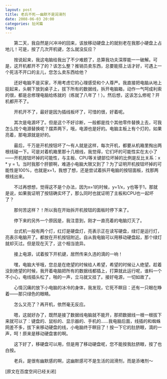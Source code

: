 ```yaml
---
layout: post
title: 老兵不死——幽默不是润滑剂
date: 2008-06-03 20:00
categories: 扯闲篇
tags: 
---
```



　　第二天，我自然是兴冲冲的回来，该放移动硬盘上的就别老在我那小硬盘上占地儿！可是，按了几次开机键，怎么就没反应？

　　按说起来，我这电脑给我出了不少难题了，总算我功夫深厚能一一破解。可是，这开机都开不了的？该怎么整？推销员卖东西，总要能搭上话才好，可遇上一个死活不开口的主儿，您怎么卖东西给他？

<!-- more -->



　　还好电脑不是买家，不用考虑它的心理感受和个人尊严。我直接把电脑从地上捉起来，头朝下放到桌子上，拔下所有的数据线，拆开电脑箱，动作一气呵成利索的很，都是总修理电脑给练就的（练就了八年了！）。然后想，这该怎么修呢？开机都开不了。

　　开机开不了，最好是因为插线板坏了，可惜的很，好着呢。

　　其次是电源坏了。但是这个不好诊断，一般都是找个其他零件替换上去，可我怎么找个电源替换呢？摆弄两下，哦，电源也是好的。电脑主板上有个灯的，如果亮着，那电源就是好的。

　　最后，千万是开机按钮坏了～有人就是这样，每次开机，都要从机箱里掏出两根线碰一下。可是对着机箱里那十几根线，我觉得，它们坏的可能性实在太小了——开机按钮坏掉的可能性，与主板、CPU等关键部位坏掉的比例是反比关系：x * y = 1。当时我那个肝颤啊，难道小电脑大限又到了？为了证明开机按钮坏掉的可能性是100%，也就是x=1，我想了想，还是尝试着拆开电脑的按钮面板，找那两根线出来。

　　不过再想想，觉得这不是个办法，因为x=1的时候，y=1/x，y也等于1，那就是说，如果我证明了按钮确实坏了，那么同时也就证明了主板和CPU也一起坏了？

　　那何苦这样？！所以我在开始拆开机按钮的面板时停下来了。

　　停下来的另外一个原因是，我注意到，刚才一直亮着的电脑灯灭了。

　　台式机一般有两个灯，红灯是硬盘灯，亮表示正在读写硬盘，绿灯是运行灯，亮表示电脑开了。都放在开机按钮附近。自从我电脑可以用移动硬盘起，那个绿灯就却灭过。但是现在灭了，这个相当诡异。

　　接上电源，试着按下开机键，居然传来久违的滴的一响！

　　嘿，电脑大爷哦，您总是在绝望的时候给人希望，希望的时候让人绝望。趁着没到绝望的时候，我开着电脑把所有的数据线都插上，打算就此运行呢，谁料一个不小心，电线插头松了，啪的一声，立马就又挂了。接好电源，一切如故了。

　　心情沉痛的放下小电脑的冰冷的身体，我发现，它死不瞑目：还有一只眼在睁着——那只绿色的眼睛。

　　怎么又亮了？再开机，依然毫无反应。

　　嗯，这就好办了，既然是接了数据线电脑就不能开，那把数据线一根一根拔下来就可以了：键盘的、鼠标的、显示器的、手机的……我电脑后面，线插的和蜘蛛网差不多，拔下来移动硬盘的线，小电脑终于瞑目了！按一下它的肚脐眼，滴的一声，呵！原来是移动硬盘害的啊。

　　这下好了，移硬盘可以用，但是用了移动硬盘呢，您不能按我肚脐眼，按了也白按。

　　老兵，是很有幽默感的啊，这幽默感可不是生活的润滑剂，而是添堵剂～

[原文在百度空间已经关闭]

